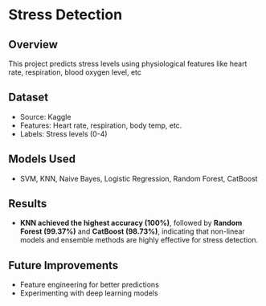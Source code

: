 # Stress Detection

## Overview
This project predicts stress levels using physiological features like heart rate, respiration, blood oxygen level, etc

## Dataset
- Source: Kaggle
- Features: Heart rate, respiration, body temp, etc.
- Labels: Stress levels (0-4)

## Models Used
- SVM, KNN, Naive Bayes, Logistic Regression, Random Forest, CatBoost

## Results
- **KNN achieved the highest accuracy (100%)**, followed by **Random Forest (99.37%)** and **CatBoost (98.73%)**, indicating that non-linear models and ensemble methods are highly effective for stress detection.

## Future Improvements
- Feature engineering for better predictions
- Experimenting with deep learning models
